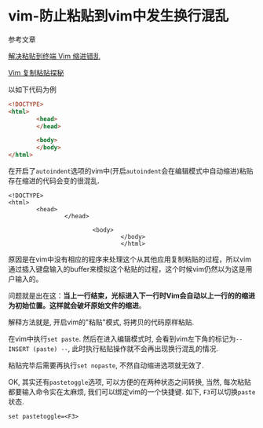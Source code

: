 # vim-防止粘贴到vim中发生换行混乱

参考文章

[解决粘贴到终端 Vim 缩进错乱](http://ruby-china.org/topics/13307)

[Vim 复制粘贴探秘](http://www.cnblogs.com/end/archive/2012/06/01/2531147.html)

以如下代码为例

```html
<!DOCTYPE>
<html>
        <head>
        </head>

        <body>
        </body>
</html>
```

在开启了`autoindent`选项的vim中(开启`autoindent`会在编辑模式中自动缩进)粘贴存在缩进的代码会变的很混乱.

```
<!DOCTYPE>
<html>
        <head>
                </head>

                        <body>
                                </body>
                                </html>
```

原因是在vim中没有相应的程序来处理这个从其他应用复制粘贴的过程，所以vim通过插入键盘输入的buffer来模拟这个粘贴的过程，这个时候vim仍然以为这是用户输入的。

问题就是出在这：**当上一行结束，光标进入下一行时Vim会自动以上一行的的缩进为初始位置。这样就会破坏原始文件的缩进**。

解释方法就是, 开启vim的"粘贴"模式, 将拷贝的代码原样粘贴.

在vim中执行`set paste`. 然后在进入编辑模式时, 会看到vim左下角的标记为`-- INSERT (paste) --`, 此时执行粘贴操作就不会再出现换行混乱的情况.

粘贴完毕后需要再执行`set nopaste`, 不然自动缩进选项就无效了.

OK, 其实还有`pastetoggle`选项, 可以方便的在两种状态之间转换, 当然, 每次粘贴都要输入命令实在太麻烦, 我们可以绑定vim的一个快捷键. 如下, `F3`可以切换`paste`状态.

```
set pastetoggle=<F3>
```
